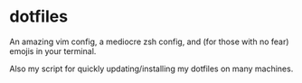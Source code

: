 # dotfiles

An amazing vim config, a mediocre zsh config, and (for those with no fear) emojis in your terminal.

Also my script for quickly updating/installing my dotfiles on many machines.
